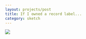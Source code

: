```yaml
---
layout: projects/post
title: If I owned a record label...
category: sketch
---
```


<img src="../../img/sid2.jpg">
